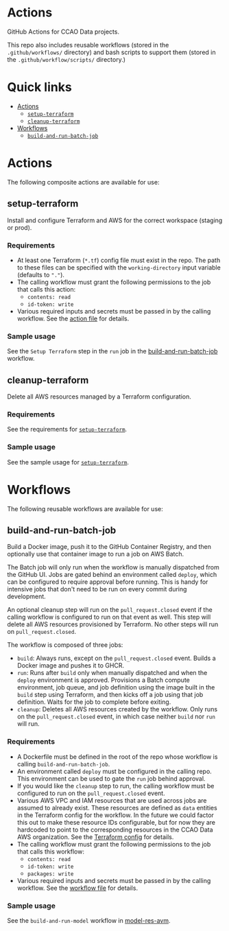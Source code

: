 # Actions

GitHub Actions for CCAO Data projects.

This repo also includes reusable workflows (stored in the `.github/workflows/`
directory) and bash scripts to support them (stored in the
`.github/workflow/scripts/` directory.)

# Quick links

* [Actions](#actions)
  * [`setup-terraform`](#setup-terraform)
  * [`cleanup-terraform`](#cleanup-terraform)
* [Workflows](#workflows)
  * [`build-and-run-batch-job`](#build-and-run-batch-job)

# Actions

The following composite actions are available for use:

## setup-terraform

Install and configure Terraform and AWS for the correct workspace (staging or
prod).

### Requirements

* At least one Terraform (`*.tf`) config file must exist in the repo. The path
  to these files can be specified with the `working-directory` input variable
  (defaults to `"."`).
* The calling workflow must grant the following permissions to the job that
  calls this action:
    * `contents: read`
    * `id-token: write`
* Various required inputs and secrets must be passed in by the calling workflow.
  See the [action file](./setup-terraform/action.yaml) for details.

### Sample usage

See the `Setup Terraform` step in the `run` job in the
[build-and-run-batch-job](./.github/workflows/build-and-run-batch-job.yaml)
workflow.

## cleanup-terraform

Delete all AWS resources managed by a Terraform configuration.

### Requirements

See the requirements for [`setup-terraform`](#setup-terraform).

### Sample usage

See the sample usage for [`setup-terraform`](#setup-terraform).

# Workflows

The following reusable workflows are available for use:

## build-and-run-batch-job

Build a Docker image, push it to the GitHub Container Registry, and then
optionally use that container image to run a job on AWS Batch.

The Batch job will only run when the workflow is manually dispatched from the
GitHub UI. Jobs are gated behind an environment called `deploy`, which can
be configured to require approval before running. This is handy for intensive
jobs that don't need to be run on every commit during development.

An optional cleanup step will run on the `pull_request.closed` event if the
calling workflow is configured to run on that event as well. This step will
delete all AWS resources provisioned by Terraform. No other steps will run
on `pull_request.closed`.

The workflow is composed of three jobs:

* `build`: Always runs, except on the `pull_request.closed` event. Builds a
  Docker image and pushes it to GHCR.
* `run`: Runs after `build` only when manually dispatched and when the
  `deploy` environment is approved. Provisions a Batch compute
  environment, job queue, and job definition using the image built in the
  `build` step using Terraform, and then kicks off a job using that job
  definition. Waits for the job to complete before exiting.
* `cleanup`: Deletes all AWS resources created by the workflow. Only runs on
  the `pull_request.closed` event, in which case neither `build` nor `run`
  will run.

### Requirements

* A Dockerfile must be defined in the root of the repo whose workflow is
  calling `build-and-run-batch-job`.
* An environment called `deploy` must be configured in the calling repo. This
  environment can be used to gate the `run` job behind approval.
* If you would like the `cleanup` step to run, the calling workflow must be
  configured to run on the `pull_request.closed` event.
* Various AWS VPC and IAM resources that are used across jobs are assumed to
  already exist. These resources are defined as `data` entities in the Terraform
  config for the workflow. In the future we could factor this out to make
  these resource IDs configurable, but for now they are hardcoded to point to
  the corresponding resources in the CCAO Data AWS organization. See the
  [Terraform
  config](./github/workflows/build-and-run-batch-job-terraform/main.tf)
  for details.
* The calling workflow must grant the following permissions to the job
  that calls this workflow:
    * `contents: read`
    * `id-token: write`
    * `packages: write`
* Various required inputs and secrets must be passed in by the calling workflow.
  See the [workflow file](./workflows/build-and-run-batch-job/deploy.yaml) for details.

### Sample usage

See the `build-and-run-model` workflow in
[model-res-avm](https://github.com/ccao-data/model-res-avm/blob/master/.github/workflows/build-and-run-model.yaml).
